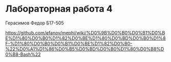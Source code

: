 # Лабораторная работа 4
Герасимов Федор
Б17-505


https://github.com/efanov/mephi/wiki/%D0%9B%D0%B0%D0%B1%D0%BE%D1%80%D0%B0%D1%82%D0%BE%D1%80%D0%BD%D0%B0%D1%8F-%D1%80%D0%B0%D0%B1%D0%BE%D1%82%D0%B0-%22%D0%A1%D1%86%D0%B5%D0%BD%D0%B0%D1%80%D0%B8%D0%B8-Bash%22
